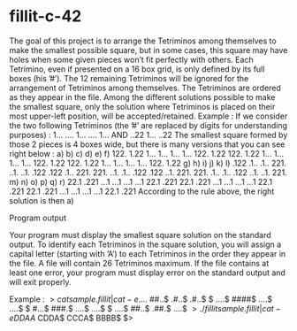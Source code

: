 # fillit-c-42
The goal of this project is to arrange the Tetriminos among themselves to make the
smallest possible square, but in some cases, this square may have holes when some given
pieces won’t fit perfectly with others.
Each Tetrimino, even if presented on a 16 box grid, is only defined by its full boxes (his
’#’). The 12 remaining Tetriminos will be ignored for the arrangement of Tetriminos
among themselves.
The Tetriminos are ordered as they appear in the file. Among the different solutions
possible to make the smallest square, only the solution where Tetriminos is placed on
their most upper-left position, will be accepted/retained.
Example :
If we consider the two following Tetriminos (the ’#’ are replaced by digits for understanding
purposes) :
1... ....
1... ....
1... AND ..22
1... ..22
The smallest square formed by those 2 pieces is 4 boxes wide, but there is many
versions that you can see right below :
a) b) c) d) e) f)
122. 1.22 1... 1... 1... 1...
122. 1.22 122. 1.22 1... 1...
1... 1... 122. 1.22 122. 1.22
1... 1... 1... 1... 122. 1.22
g) h) i) j) k) l)
.122 .1.. .1.. 221. ..1. ..1.
.122 .122 .1.. 221. 221. ..1.
.1.. .122 .122 ..1. 221. 221.
.1.. .1.. .122 ..1. ..1. 221.
m) n) o) p) q) r)
22.1 .221 ...1 ...1 ...1 ...1
22.1 .221 22.1 .221 ...1 ...1
...1 ...1 22.1 .221 22.1 .221
...1 ...1 ...1 ...1 22.1 .221
According to the rule above, the right solution is then a)

Program output

Your program must display the smallest square solution on the standard output. To
identify each Tetriminos in the square solution, you will assign a capital letter (starting
with ’A’) to each Tetriminos in the order they appear in the file. A file will contain 26
Tetriminos maximum.
If the file contains at least one error, your program must display error on the standard
output and will exit properly.

Example :
$> cat sample.fillit | cat -e
....$
##..$
.#..$
.#..$
$
....$
####$
....$
....$
$
#...$
###.$
....$
....$
$
....$
##..$
.##.$
....$
$> ./fillit sample.fillit | cat -e
DDAA$
CDDA$
CCCA$
BBBB$
$>
